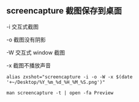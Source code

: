 ## screencapture   截图保存到桌面

-i 交互式截图

-o 截图没有阴影

-W 交互式 window 截图

-x 截图不播放声音


```
alias zxshot="screencapture -i -o -W -x $(date '+~/Desktop/%Y_%m_%d_%H_%M_%S.png')"
```

```
man screencapture -t | open -fa Preview
```

